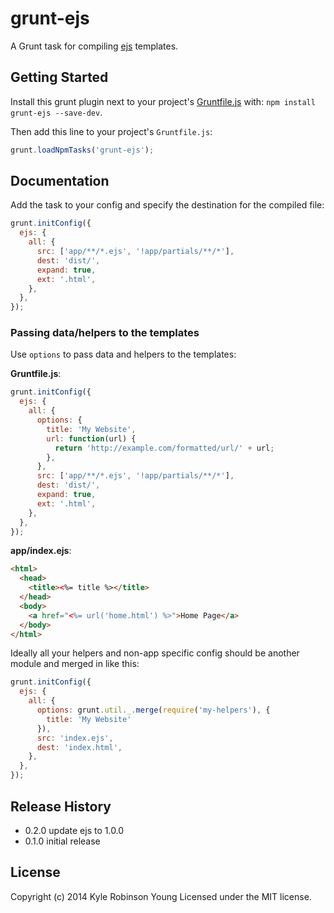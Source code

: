 # grunt-ejs

A Grunt task for compiling [ejs](http://npmjs.org/package/ejs) templates.

## Getting Started

Install this grunt plugin next to your project's
[Gruntfile.js](http://gruntjs.com/getting-started) with: `npm install grunt-ejs --save-dev`.

Then add this line to your project's `Gruntfile.js`:

```javascript
grunt.loadNpmTasks('grunt-ejs');
```

## Documentation

Add the task to your config and specify the destination for the compiled file:

```javascript
grunt.initConfig({
  ejs: {
    all: {
      src: ['app/**/*.ejs', '!app/partials/**/*'],
      dest: 'dist/',
      expand: true,
      ext: '.html',
    },
  },
});
```

### Passing data/helpers to the templates
Use `options` to pass data and helpers to the templates:

**Gruntfile.js**:
```js
grunt.initConfig({
  ejs: {
    all: {
      options: {
        title: 'My Website',
        url: function(url) {
          return 'http://example.com/formatted/url/' + url;
        },
      },
      src: ['app/**/*.ejs', '!app/partials/**/*'],
      dest: 'dist/',
      expand: true,
      ext: '.html',
    },
  },
});
```

**app/index.ejs**:
```html
<html>
  <head>
    <title><%= title %></title>
  </head>
  <body>
    <a href="<%= url('home.html') %>">Home Page</a>
  </body>
</html>
```

Ideally all your helpers and non-app specific config should be another module and merged in like this:

```js
grunt.initConfig({
  ejs: {
    all: {
      options: grunt.util._.merge(require('my-helpers'), {
        title: 'My Website'
      }),
      src: 'index.ejs',
      dest: 'index.html',
    },
  },
});
```

## Release History

* 0.2.0 update ejs to 1.0.0
* 0.1.0 initial release

## License

Copyright (c) 2014 Kyle Robinson Young
Licensed under the MIT license.
